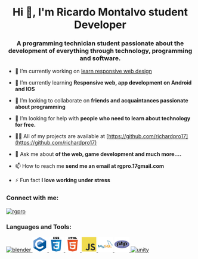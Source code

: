 <h1 align="center">Hi 👋, I'm Ricardo Montalvo student Developer</h1>
<h3 align="center">A programming technician student passionate about the development of everything through technology, programming and software.</h3>

- 🔭 I’m currently working on [learn responsive web design](https://github.com/richardpro17/Complete-Web-Responsive)

- 🌱 I’m currently learning **Responsive web, app development on Android and IOS**

- 👯 I’m looking to collaborate on **friends and acquaintances passionate about programming**

- 🤝 I’m looking for help with **people who need to learn about technology for free.**

- 👨‍💻 All of my projects are available at [https://github.com/richardpro17](https://github.com/richardpro17)

- 💬 Ask me about **of the web, game development and much more....**

- 📫 How to reach me **send me an email at rgpro.17gmail.com**

- ⚡ Fun fact **I love working under stress**

<h3 align="left">Connect with me:</h3>
<p align="left">
<a href="https://www.youtube.com/c/rgpro" target="blank"><img align="center" src="https://raw.githubusercontent.com/rahuldkjain/github-profile-readme-generator/master/src/images/icons/Social/youtube.svg" alt="rgpro" height="30" width="40" /></a>
</p>

<h3 align="left">Languages and Tools:</h3>
<p align="left"> <a href="https://www.blender.org/" target="_blank" rel="noreferrer"> <img src="https://download.blender.org/branding/community/blender_community_badge_white.svg" alt="blender" width="40" height="40"/> </a> <a href="https://www.cprogramming.com/" target="_blank" rel="noreferrer"> <img src="https://raw.githubusercontent.com/devicons/devicon/master/icons/c/c-original.svg" alt="c" width="40" height="40"/> </a> <a href="https://www.w3schools.com/css/" target="_blank" rel="noreferrer"> <img src="https://raw.githubusercontent.com/devicons/devicon/master/icons/css3/css3-original-wordmark.svg" alt="css3" width="40" height="40"/> </a> <a href="https://www.w3.org/html/" target="_blank" rel="noreferrer"> <img src="https://raw.githubusercontent.com/devicons/devicon/master/icons/html5/html5-original-wordmark.svg" alt="html5" width="40" height="40"/> </a> <a href="https://developer.mozilla.org/en-US/docs/Web/JavaScript" target="_blank" rel="noreferrer"> <img src="https://raw.githubusercontent.com/devicons/devicon/master/icons/javascript/javascript-original.svg" alt="javascript" width="40" height="40"/> </a> <a href="https://www.mysql.com/" target="_blank" rel="noreferrer"> <img src="https://raw.githubusercontent.com/devicons/devicon/master/icons/mysql/mysql-original-wordmark.svg" alt="mysql" width="40" height="40"/> </a> <a href="https://www.php.net" target="_blank" rel="noreferrer"> <img src="https://raw.githubusercontent.com/devicons/devicon/master/icons/php/php-original.svg" alt="php" width="40" height="40"/> </a> <a href="https://unity.com/" target="_blank" rel="noreferrer"> <img src="https://www.vectorlogo.zone/logos/unity3d/unity3d-icon.svg" alt="unity" width="40" height="40"/> </a> </p>

